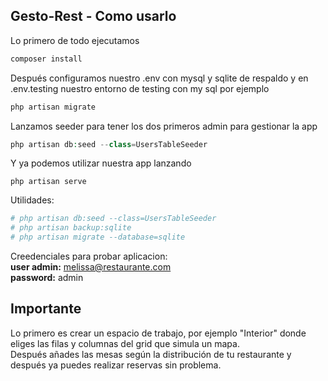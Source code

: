 ## Gesto-Rest - Como usarlo

Lo primero de todo ejecutamos
```php
composer install
```
Después configuramos nuestro .env con mysql y sqlite de respaldo y en .env.testing nuestro entorno de testing con my sql por ejemplo
```php
php artisan migrate
```
Lanzamos seeder para tener los dos primeros admin para gestionar la app
```php
php artisan db:seed --class=UsersTableSeeder
```
Y ya podemos utilizar nuestra app lanzando
```
php artisan serve
```    
  
  Utilidades:  
```php
# php artisan db:seed --class=UsersTableSeeder  
# php artisan backup:sqlite  
# php artisan migrate --database=sqlite  
```

Creedenciales para probar aplicacion:  
__user admin:__ melissa@restaurante.com   
__password:__ admin

## Importante
Lo primero es crear un espacio de trabajo, por ejemplo "Interior" donde eliges las filas y columnas del grid que simula un mapa.  
Después añades las mesas según la distribución de tu restaurante y después ya puedes realizar reservas sin problema.